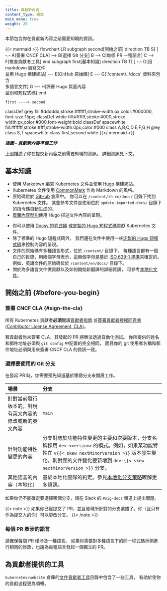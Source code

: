 ```yaml
---
title: 貢獻新內容
content_type: 概念
main_menu: true
weight: 20
---
```

<!-- 
title: Contributing new content
content_type: concept
main_menu: true
weight: 20
-->

<!-- overview -->

<!-- 
This section contains information you should know before contributing new
content. 
-->

本節包含你在貢獻新內容之前需要知曉的資訊。

<!-- See https://github.com/kubernetes/website/issues/28808 for live-editor URL to this figure -->
<!-- You can also cut/paste the mermaid code into the live editor at https://mermaid-js.github.io/mermaid-live-editor to play around with it -->

{{< mermaid >}}
flowchart LR 
    subgraph second[開始之前]
    direction TB
    S[ ] -.-
    A[簽署 CNCF CLA] --> B[選擇 Git 分支]
    B --> C[每個 PR 一種語言]
    C --> F[檢查貢獻者工具]
    end
    subgraph first[基本知識]
    direction TB
       T[ ] -.-
       D[用 markdown 編寫文件<br>並用 Hugo 構建網站] --- E[GitHub 原始碼]
       E --- G['/content/../docs' 資料夾包含<br>多語言文件]
       G --- H[評審 Hugo 頁面內容<br>型別和短程式碼]
    end
    

    first ----> second


classDef grey fill:#dddddd,stroke:#ffffff,stroke-width:px,color:#000000, font-size:15px;
classDef white fill:#ffffff,stroke:#000,stroke-width:px,color:#000,font-weight:bold
classDef spacewhite fill:#ffffff,stroke:#fff,stroke-width:0px,color:#000
class A,B,C,D,E,F,G,H grey
class S,T spacewhite
class first,second white
{{</ mermaid >}}

<!--
***Figure - Contributing new content preparation***

The figure above depicts the information you should know
prior to submitting new content. The information details follow.
-->

***插圖 - 貢獻新內容準備工作***

上圖描述了你在提交新內容之前需要知曉的資訊。
詳細資訊見下文。

<!-- body -->
<!-- 
## Contributing basics

- Write Kubernetes documentation in Markdown and build the Kubernetes site
  using [Hugo](https://gohugo.io/).
- Kubernetes documentation uses [CommonMark](https://commonmark.org/) as its flavor of  Markdown. 
- The source is in [GitHub](https://github.com/kubernetes/website). You can find
  Kubernetes documentation at `/content/en/docs/`. Some of the reference
  documentation is automatically generated from scripts in
  the `update-imported-docs/` directory.
- [Page content types](/docs/contribute/style/page-content-types/) describe the
  presentation of documentation content in Hugo.
  -->

## 基本知識

- 使用 Markdown 編寫 Kubernetes 文件並使用 [Hugo](https://gohugo.io/) 構建網站。
- Kubernetes 文件使用 [CommonMark](https://commonmark.org/) 作為 Markdown 的風格。
- 原始碼位於 [GitHub](https://github.com/kubernetes/website) 倉庫中。
  你可以在 `/content/zh-cn/docs/` 目錄下找到 Kubernetes 文件。
  某些參考文件是使用位於 `update-imported-docs/` 目錄下的指令碼自動生成的。
- [頁面內容型別](/zh-cn/docs/contribute/style/page-content-types/)使用 Hugo 描述文件內容的呈現。

<!-- 
- You can use [Docsy shortcodes](https://www.docsy.dev/docs/adding-content/shortcodes/) or [custom Hugo shortcodes](/docs/contribute/style/hugo-shortcodes/) to contribute to Kubernetes documentation.
- In addition to the standard Hugo shortcodes, we use a number of
  [custom Hugo shortcodes](/docs/contribute/style/hugo-shortcodes/) in our
  documentation to control the presentation of content.
- Documentation source is available in multiple languages in `/content/`. Each
  language has its own folder with a two-letter code determined by the
  [ISO 639-1 standard](https://www.loc.gov/standards/iso639-2/php/code_list.php)
  . For example, English documentation source is stored in `/content/en/docs/`.
- For more information about contributing to documentation in multiple languages
  or starting a new translation,
  see [localization](/docs/contribute/localization).
-->

- 你可以使用 [Docsy 短程式碼](https://www.docsy.dev/docs/adding-content/shortcodes/)
  或[定製的 Hugo 短程式碼](/zh-cn/docs/contribute/style/hugo-shortcodes/)貢獻 Kubernetes 文件。
- 除了標準的 Hugo 短程式碼外，
  我們還在文件中使用一些[定製的 Hugo 短程式碼](/zh-cn/docs/contribute/style/hugo-shortcodes/)來控制內容的呈現。
- 文件的原始碼有多種語言形式，位於 `/content/` 目錄下。
  每種語言都有一個自己的目錄，用兩個字母表示，這兩個字母是基於
  [ISO 639-1 標準](https://www.loc.gov/standards/iso639-2/php/code_list.php)來確定的。
  例如，英語文件的原始碼位於 `/content/en/docs/` 目錄下。
- 關於為多語言文件做貢獻以及如何開始新翻譯的詳細資訊，
  可參考[本地化文件](/zh-cn/docs/contribute/localization)。

<!-- 
## Before you begin {#before-you-begin}
### Sign the CNCF CLA {#sign-the-cla}
All Kubernetes contributors **must** read
the [Contributor guide](https://github.com/kubernetes/community/blob/master/contributors/guide/README.md)
and [sign the Contributor License Agreement (CLA)](https://github.com/kubernetes/community/blob/master/CLA.md).
Pull requests from contributors who haven't signed the CLA fail the automated
tests. The name and email you provide must match those found in
your `git config`, and your git name and email must match those used for the
CNCF CLA.
-->

## 開始之前 {#before-you-begin}

### 簽署 CNCF CLA {#sign-the-cla}

所有 Kubernetes 貢獻者**必須**閱讀[貢獻者指南](https://github.com/kubernetes/community/blob/master/contributors/guide/README.md)
並[簽署貢獻者授權同意書 (Contributor License Agreement, CLA)](https://github.com/kubernetes/community/blob/master/CLA.md)。  

若貢獻者尚未簽署 CLA，其發起的 PR 將無法透過自動化測試。
你所提供的姓名和郵件地址必須與 `git config` 中配置的完全相同，
而且你的 git 使用者名稱和郵件地址必須與用來簽署 CNCF CLA 的資訊一致。

<!-- 
### Choose which Git branch to use

When opening a pull request, you need to know in advance which branch to base
your work on.

Scenario | Branch
:---------|:------------
Existing or new English language content for the current release | `main`
Content for a feature change release | The branch which corresponds to the major and minor version the feature change is in, using the pattern `dev-<version>`. For example, if a feature changes in the `v{{< skew nextMinorVersion >}}` release, then add documentation changes to the ``dev-{{< skew nextMinorVersion >}}`` branch.
Content in other languages (localizations) | Use the localization's convention. See the [Localization branching strategy](/docs/contribute/localization/#branching-strategy) for more information.

If you're still not sure which branch to choose, ask in `#sig-docs` on Slack.
-->

### 選擇要使用的 Git 分支

在發起 PR 時，你需要預先知道基於哪個分支來開展工作。

場景 | 分支
:---------|:------------
針對當前發行版本的，對現有英文內容的修改或新的英文內容 | `main`
 針對功能特性變更的內容 | 分支對應於功能特性變更的主要和次要版本，分支名稱採用 `dev-<version>` 的模式。例如，如果某功能特性在 `v{{< skew nextMinorVersion >}}` 版本發生變化，則對應的文件變化要新增到 `dev-{{< skew nextMinorVersion >}}` 分支。
 其他語言的內容（本地化） | 基於本地化團隊的約定。參見[本地化分支策略](/zh-cn/docs/contribute/localization/#branching-strategy)瞭解更多資訊。 

如果你仍不能確定要選擇哪個分支，請在 Slack 的 `#sig-docs` 頻道上提出問題。  

<!-- 
{{< note >}} If you already submitted your pull request and you know that the
base branch was wrong, you (and only you, the submitter) can change it. {{<
/note >}}
-->

{{< note >}}
如果你已經提交了 PR，並且發現所針對的分支選錯了，你（且只有作為提交人的你）可以更改分支。
{{< /note >}}

<!-- 
### Languages per PR

Limit pull requests to one language per PR. If you need to make an identical
change to the same code sample in multiple languages, open a separate PR for
each language.
-->

### 每個 PR 牽涉的語言

請確保每個 PR 僅涉及一種語言。
如果你需要對多種語言下的同一程式碼示例進行相同的修改，也請為每種語言發起一個獨立的 PR。

<!-- 
## Tools for contributors

The [doc contributors tools](https://github.com/kubernetes/website/tree/main/content/en/docs/doc-contributor-tools)
directory in the `kubernetes/website` repository contains tools to help your
contribution journey go more smoothly.
-->

## 為貢獻者提供的工具

`kubernetes/website` 倉庫的[文件貢獻者工具](https://github.com/kubernetes/website/tree/main/content/zh-cn/docs/doc-contributor-tools)目錄中包含了一些工具，
有助於使你的貢獻過程更為順暢。
